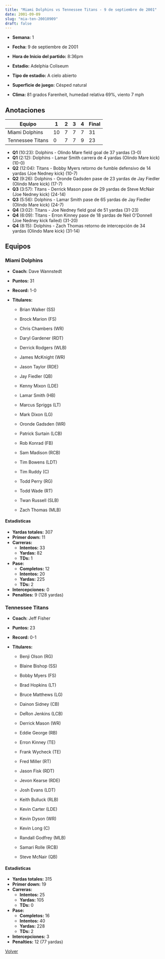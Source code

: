 ```yaml
---
title: "Miami Dolphins vs Tennessee Titans - 9 de septiembre de 2001"
date: 2001-09-09
slug: "mia-ten-20010909"
draft: false
---
```


* **Semana:** 1
* **Fecha:** 9 de septiembre de 2001

* **Hora de Inicio del partido:** 8:36pm
* **Estadio:** Adelphia Coliseum
* **Tipo de estadio:** A cielo abierto
* **Superficie de juego:** Césped natural
* **Clima:** 81 grados Farenheit, humedad relativa 69%, viento 7 mph





## Anotaciones
| Equipo | 1 | 2 | 3 | 4 | Final |
|--------|---|---|---|---|-------|
| Miami Dolphins  | 10 | 7 | 7 | 7  | 31 |
| Tennessee Titans  | 0 | 7 | 7 | 9  | 23 |
* **Q1** (10:23): Dolphins - Olindo Mare field goal de 37 yardas (3-0)
* **Q1** (2:12): Dolphins - Lamar Smith carrera de 4 yardas (Olindo Mare kick) (10-0)
* **Q2** (12:04): Titans - Bobby Myers retorno de fumble defensivo de 14 yardas (Joe Nedney kick) (10-7)
* **Q2** (9:26): Dolphins - Oronde Gadsden pase de 23 yardas de Jay Fiedler (Olindo Mare kick) (17-7)
* **Q3** (3:57): Titans - Derrick Mason pase de 29 yardas de Steve McNair (Joe Nedney kick) (24-14)
* **Q3** (5:56): Dolphins - Lamar Smith pase de 65 yardas de Jay Fiedler (Olindo Mare kick) (24-7)
* **Q4** (3:02): Titans - Joe Nedney field goal de 51 yardas (31-23)
* **Q4** (6:09): Titans - Erron Kinney pase de 18 yardas de Neil O'Donnell (Joe Nedney kick failed) (31-20)
* **Q4** (8:15): Dolphins - Zach Thomas retorno de intercepción de 34 yardas (Olindo Mare kick) (31-14)


## Equipos


### Miami Dolphins
* **Coach:** Dave Wannstedt
* **Puntos:** 31
* **Record:** 1-0
* **Titulares:** 

  * Brian Walker (SS) 

  * Brock Marion (FS) 

  * Chris Chambers (WR) 

  * Daryl Gardener (RDT) 

  * Derrick Rodgers (WLB) 

  * James McKnight (WR) 

  * Jason Taylor (RDE) 

  * Jay Fiedler (QB) 

  * Kenny Mixon (LDE) 

  * Lamar Smith (HB) 

  * Marcus Spriggs (LT) 

  * Mark Dixon (LG) 

  * Oronde Gadsden (WR) 

  * Patrick Surtain (LCB) 

  * Rob Konrad (FB) 

  * Sam Madison (RCB) 

  * Tim Bowens (LDT) 

  * Tim Ruddy (C) 

  * Todd Perry (RG) 

  * Todd Wade (RT) 

  * Twan Russell (SLB) 

  * Zach Thomas (MLB) 

#### Estadísticas
* **Yardas totales:** 307
* **Primer down:** 11
* **Carreras:**
  * **Intentos:** 33
  * **Yardas:** 82
  * **TDs:** 1
* **Pase:**
  * **Completos:** 12
  * **Intentos:** 20
  * **Yardas:** 225
  * **TDs:** 2
* **Intercepciones:** 0
* **Penalties:** 9 (128 yardas)

### Tennessee Titans
* **Coach:** Jeff Fisher
* **Puntos:** 23
* **Record:** 0-1
* **Titulares:** 

  * Benji Olson (RG) 

  * Blaine Bishop (SS) 

  * Bobby Myers (FS) 

  * Brad Hopkins (LT) 

  * Bruce Matthews (LG) 

  * Dainon Sidney (CB) 

  * DeRon Jenkins (LCB) 

  * Derrick Mason (WR) 

  * Eddie George (RB) 

  * Erron Kinney (TE) 

  * Frank Wycheck (TE) 

  * Fred Miller (RT) 

  * Jason Fisk (RDT) 

  * Jevon Kearse (RDE) 

  * Josh Evans (LDT) 

  * Keith Bulluck (RLB) 

  * Kevin Carter (LDE) 

  * Kevin Dyson (WR) 

  * Kevin Long (C) 

  * Randall Godfrey (MLB) 

  * Samari Rolle (RCB) 

  * Steve McNair (QB) 

#### Estadísticas
* **Yardas totales:** 315
* **Primer down:** 19
* **Carreras:**
  * **Intentos:** 25
  * **Yardas:** 105
  * **TDs:** 0
* **Pase:**
  * **Completos:** 16
  * **Intentos:** 40
  * **Yardas:** 228
  * **TDs:** 2
* **Intercepciones:** 3
* **Penalties:** 12 (77 yardas)


[Volver](/historia/2001)
